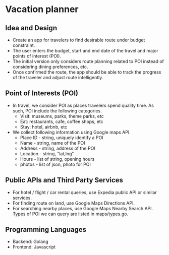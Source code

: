 # Vacation planner
## Idea and Design
* Create an app for travelers to find desirable route under budget constraint. 
* The user enters the budget, start and end date of the travel and major points of interest (POI).
* The initial version only considers route planning related to POI instead of considering dining preferences, etc. 
* Once confirmed the route, the app should be able to track the progress of the traveler and adjust route intelligently.

## Point of Interests (POI)
* In travel, we consider POI as places travelers spend quality time. As such, POI include the following categories. 
    * Visit: museums, parks, theme parks, etc
    * Eat: restaurants, cafe, coffee shops, etc
    * Stay: hotel, airbnb, etc
* We collect following information using Google maps API.
    * Place ID - string, uniquely identify a POI
    * Name - string, name of the POI
    * Address - string, address of the POI
    * Location - string, "lat,lng"
    * Hours - list of string, opening hours
    * photos - list of json, photo for POI
    
## Public APIs and Third Party Services
* For hotel / flight / car rental queries, use Expedia public API or similar services.
* For finding route on land, use Google Maps Directions API.
* For searching nearby places, use Google Maps Nearby Search API. Types of POI we can query are listed in maps/types.go.
## Programming Languages
* Backend: Golang
* Frontend: Javascript
